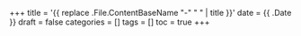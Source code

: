 +++
title = '{{ replace .File.ContentBaseName "-" " " | title }}'
date = {{ .Date }}
draft = false
categories = []
tags = []
toc = true
+++
